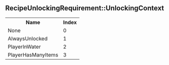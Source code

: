## RecipeUnlockingRequirement::UnlockingContext

<table><tr><th>Name</th><th>Index</th><tr><td>None</td><td>0</td></tr><tr><td>AlwaysUnlocked</td><td>1</td></tr><tr><td>PlayerInWater</td><td>2</td></tr><tr><td>PlayerHasManyItems</td><td>3</td></tr></table>